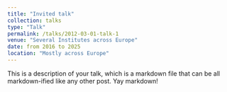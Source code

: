 ```yaml
---
title: "Invited talk"
collection: talks
type: "Talk"
permalink: /talks/2012-03-01-talk-1
venue: "Several Institutes across Europe"
date: from 2016 to 2025
location: "Mostly across Europe"
---
```


This is a description of your talk, which is a markdown file that can be all markdown-ified like any other post. Yay markdown!
